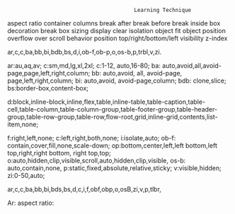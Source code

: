                                             Learning Technique

aspect ratio
container
columns
break after 
break before
break inside
box decoration break 
box sizing 
display
clear
isolation
object fit
object position
overflow
over scroll behavior
position
top/right/bottom/left
visibility
z-index 

ar,c,c,ba,bb,bi,bdb,bs,d,i,ob-f,ob-p,o,os-b,p,trbl,v,zi.

ar:au,aq,av; 
c:sm,md,lg,xl,2xl; 
c:1-12, auto,16-80; 
ba: auto,avoid,all,avoid-page,page,left,right,column; 
bb: auto,avoid, all, avoid-page, page,left,right,column; 
bi: auto,avoid, avoid-page,column; 
bdb: clone,slice;
bs:border-box,content-box;

d:block,inline-block,inline,flex,table,inline-table,table-caption,table-cell,table-column,table-column-group,table-footer-group,table-header-group,table-row-group,table-row,flow-root,grid,inline-grid,contents,list-item,none;

f:right,left,none;
c:left,right,both,none;
i:isolate,auto;
ob-f: contain,cover,fill,none,scale-down;
op:bottom,center,left,left bottom,left top,right,right bottom, right top,top;
o:auto,hidden,clip,visible,scroll,auto,hidden,clip,visible,
os-b: auto,contain,none,
p:static,fixed,absolute,relative,sticky;
v:visible,hidden;
zi:0-50,auto;


ar,c,c,ba,bb,bi,bds,bs,d,c,i,f,obf,obp,o,osB,zi,v,p,tlbr,

Ar: aspect ratio: 